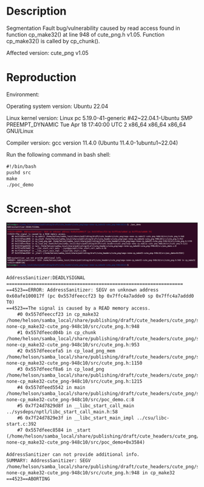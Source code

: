 # Description

Segmentation Fault bug/vulnerability caused by read access found in function cp_make32() at line 948 of cute_png.h v1.05. Function cp_make32() is called by cp_chunk().



Affected version: cute_png v1.05



# Reproduction

Environment:



Operating system version: Ubuntu 22.04



Linux kernel version: Linux pc 5.19.0-41-generic #42~22.04.1-Ubuntu SMP PREEMPT_DYNAMIC Tue Apr 18 17:40:00 UTC 2 x86_64 x86_64 x86_64 GNU/Linux



Compiler version: gcc version 11.4.0 (Ubuntu 11.4.0-1ubuntu1~22.04)



Run the following command in bash shell:

```shell
#!/bin/bash 
pushd src
make
./poc_demo
```



# Screen-shot

![image-20240527235113892](vulDescription.assets/image-20240527235113892.png)



```shell
AddressSanitizer:DEADLYSIGNAL
=================================================================
==4523==ERROR: AddressSanitizer: SEGV on unknown address 0x60afe100017f (pc 0x557dfeeccf23 bp 0x7ffc4a7adde0 sp 0x7ffc4a7addd0 T0)
==4523==The signal is caused by a READ memory access.
    #0 0x557dfeeccf23 in cp_make32 /home/helson/samba_local/share/publishing/draft/cute_headers/cute_png/segv-none-cp_make32-cute_png-948c10/src/cute_png.h:948
    #1 0x557dfeecd04b in cp_chunk /home/helson/samba_local/share/publishing/draft/cute_headers/cute_png/segv-none-cp_make32-cute_png-948c10/src/cute_png.h:953
    #2 0x557dfeecefa5 in cp_load_png_mem /home/helson/samba_local/share/publishing/draft/cute_headers/cute_png/segv-none-cp_make32-cute_png-948c10/src/cute_png.h:1150
    #3 0x557dfeecf8a6 in cp_load_png /home/helson/samba_local/share/publishing/draft/cute_headers/cute_png/segv-none-cp_make32-cute_png-948c10/src/cute_png.h:1215
    #4 0x557dfeed5542 in main /home/helson/samba_local/share/publishing/draft/cute_headers/cute_png/segv-none-cp_make32-cute_png-948c10/src/poc_demo.c:8
    #5 0x7f24d7829d8f in __libc_start_call_main ../sysdeps/nptl/libc_start_call_main.h:58
    #6 0x7f24d7829e3f in __libc_start_main_impl ../csu/libc-start.c:392
    #7 0x557dfeec8584 in _start (/home/helson/samba_local/share/publishing/draft/cute_headers/cute_png/segv-none-cp_make32-cute_png-948c10/src/poc_demo+0x3584)

AddressSanitizer can not provide additional info.
SUMMARY: AddressSanitizer: SEGV /home/helson/samba_local/share/publishing/draft/cute_headers/cute_png/segv-none-cp_make32-cute_png-948c10/src/cute_png.h:948 in cp_make32
==4523==ABORTING

```

